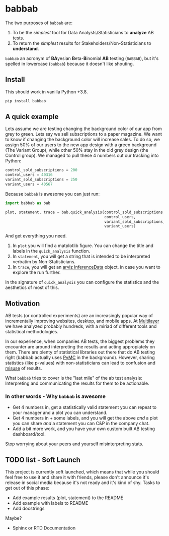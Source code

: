 # babbab 

The two purposes of `babbab` are: 

1. To be the *simplest* tool for Data Analysts/Statisticians to **analyze** AB tests.
2. To return the *simplest* results for Stakeholders/Non-Statisticians to **understand**.

`babbab` an acronym of **BA**yesian **B**eta-**B**inomial **AB** testing (`BABBAB`), but it's spelled in lowercase (`babbab`) because it doesn't like shouting. 


## Install

This should work in vanilla Python +3.8. 

```bash
pip install babbab
```

## A quick example

Lets assume we are testing changing the background color of our app from grey to green. Lets say we sell subscriptions to a paper magazine. We want to know if changing the background color will increase sales. To do so, we assign 50% of our users to the new app design with a green background (The Variant Group), while other 50% stay in the old grey design (the Control group). We managed to pull these 4 numbers out our tracking into Python:

```python
control_sold_subscriptions = 200 
control_users = 40316
variant_sold_subscriptions = 250
variant_users = 40567
```

Because `babbab` is awesome you can just run:

```python
import babbab as bab

plot, statement, trace = bab.quick_analysis(control_sold_subscriptions, 
                                            control_users, 
                                            variant_sold_subscriptions, 
                                            variant_users)
```

And get everything you need.

1. In `plot` you will find a matplotlib figure. You can change the title and labels in the `quick_analysis` function. 
2. In `statement`, you will get a string that is intended to be interpreted verbatim by Non-Statisticians. 
3. In `trace`, you will get an [arviz InferenceData](https://python.arviz.org/en/latest/api/generated/arviz.InferenceData.html) object, in case you want to explore the run further. 

In the signature of `quick_analysis` you can configure the statistics and the aesthetics of most of this.  



## Motivation

AB tests (or controlled experiments) are an increasingly popular way of incrementally improving websites, desktop, and mobile apps. At [Multilayer](https://multilayer.io) we have analyzed probably hundreds, with a miriad of different tools and statistical methodologies.

In our experience, when companies AB tests, the biggest problems they encounter are around interpreting the results and acting appropiately on them. There are plenty of statistical libraries out there that do AB testing right (babbab actually uses [PyMC](https://www.pymc.io/welcome.html) in the background). However, sharing statistics (like p-values) with non-statisticians can lead to confusion and [misuse](https://en.wikipedia.org/w/index.php?title=Misuse_of_p-values&oldid=1064797942) of results. 

What `babbab` tries to cover is the "last mile" of the ab test analysis: Interpreting and communicating the results for them to be actionable.


### In other words - Why `babbab` is awesome

- Get 4 numbers in, get a statistically valid statement you can repeat to your manager and a plot you can understand. 
- Get 4 numbers in + some labels, and you will get the above *and* a plot you can share *and* a statement you can C&P in the company chat.
- Add a bit more work, and you have your own custom built AB testing dashboard/tool.

Stop worrying about your peers and yourself misinterpreting stats. 

## TODO list - Soft Launch

This project is currently soft launched, which means that while you should feel free to use it and share it with friends, please don't announce it's release in social media because it's not ready and it's kind of shy. Tasks to get out of this phase:

- Add example results (plot, statement) to the README
- Add example with labels to README 
- Add docstrings

Maybe?

- Sphinx or RTD Documentation
